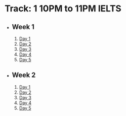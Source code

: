 # Track: 1 10PM to 11PM IELTS

- ## Week 1

   1. [Day 1](https://www.facebook.com/iCodeguru/videos/1706580363423367)
   2. [Day 2](https://www.facebook.com/iCodeguru/videos/7427515370710181)
   3. [Day 3](https://www.facebook.com/iCodeguru/videos/253629854507293)
   4. [Day 4](https://www.facebook.com/iCodeguru/videos/883076376912507)
   5. [Day 5](https://www.facebook.com/iCodeguru/videos/389955466729124)

- ## Week 2

   1. [Day 1](https://www.facebook.com/iCodeguru/videos/1876529012814726)
   2. [Day 2](https://www.facebook.com/iCodeguru/videos/430958446454171)
   3. [Day 3](https://web.facebook.com/iCodeguru/videos/856134713207537)
   4. [Day 4](https://web.facebook.com/iCodeguru/videos/739643265049266)
   5. [Day 5](https://web.facebook.com/iCodeguru/videos/383282700831226)

<!-- - ## Week

   1. [Day 1]()
   2. [Day 2]()
   3. [Day 3]()
   4. [Day 4](https://web.facebook.com/iCodeguru/videos/7736966943056367)
   5. [Day 5](https://web.facebook.com/iCodeguru/videos/3792813174373046) -->

<!-- - ## Week

   1. [Day 1]()
   2. [Day 2]()
   3. [Day 3]()
   4. [Day 4]()
   5. [Day 5]() -->